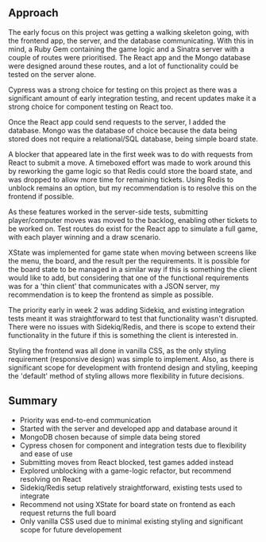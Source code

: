 ## Approach

The early focus on this project was getting a walking skeleton going, with the frontend app, the server, and the database communicating. With this in mind, a Ruby Gem containing the game logic and a Sinatra server with a couple of routes were prioritised. The React app and the Mongo database were designed around these routes, and a lot of functionality could be tested on the server alone.

Cypress was a strong choice for testing on this project as there was a significant amount of early integration testing, and recent updates make it a strong choice for component testing on React too.

Once the React app could send requests to the server, I added the database. Mongo was the database of choice because the data being stored does not require a relational/SQL database, being simple board state.

A blocker that appeared late in the first week was to do with requests from React to submit a move. A timeboxed effort was made to work around this by reworking the game logic so that Redis could store the board state, and was dropped to allow more time for remaining tickets. Using Redis to unblock remains an option, but my recommendation is to resolve this on the frontend if possible.

As these features worked in the server-side tests, submitting player/computer moves was moved to the backlog, enabling other tickets to be worked on. Test routes do exist for the React app to simulate a full game, with each player winning and a draw scenario.

XState was implemented for game state when moving between screens like the menu, the board, and the result per the requirements. It is possible for the board state to be managed in a similar way if this is something the client would like to add, but considering that one of the functional requirements was for a 'thin client' that communicates with a JSON server, my recommendation is to keep the frontend as simple as possible.

The priority early in week 2 was adding Sidekiq, and existing integration tests meant it was straightforward to test that functionality wasn't disrupted. There were no issues with Sidekiq/Redis, and there is scope to extend their functionality in the future if this is something the client is interested in.

Styling the frontend was all done in vanilla CSS, as the only styling requirement (responsive design) was simple to implement. Also, as there is significant scope for development with frontend design and styling, keeping the 'default' method of styling allows more flexibility in future decisions.

## Summary

- Priority was end-to-end communication
- Started with the server and developed app and database around it
- MongoDB chosen because of simple data being stored
- Cypress chosen for component and integration tests due to flexibility and ease of use
- Submitting moves from React blocked, test games added instead
- Explored unblocking with a game-logic refactor, but recommend resolving on React
- Sidekiq/Redis setup relatively straightforward, existing tests used to integrate
- Recommend not using XState for board state on frontend as each request returns the full board
- Only vanilla CSS used due to minimal existing styling and significant scope for future developement 

